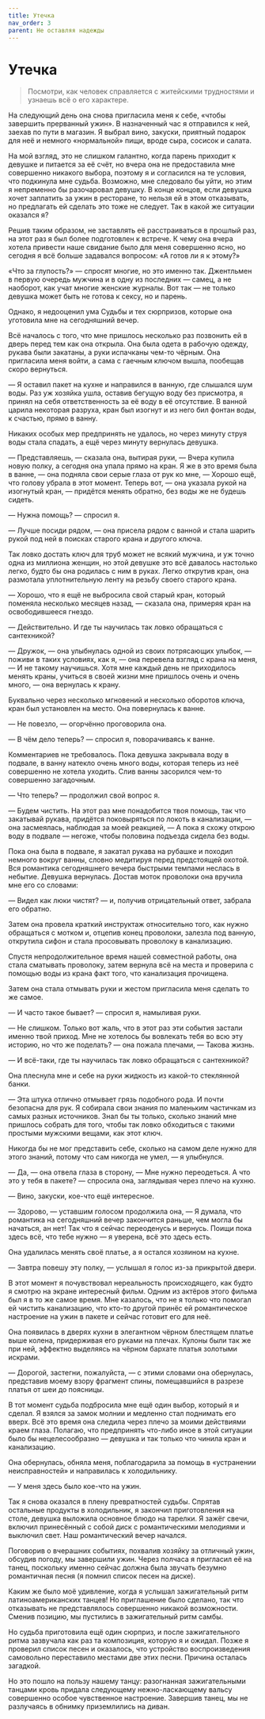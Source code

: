```yaml
---
title: Утечка
nav_order: 3
parent: Не оставляя надежды
---
```


# Утечка

> Посмотри, как человек справляется с житейскими трудностями и узнаешь
> всё о его характере.


На следующий день она снова пригласила меня к себе, «чтобы завершить
прерванный ужин».  В назначенный час я отправился к ней, заехав по
пути в магазин.  Я выбрал вино, закуски, приятный подарок для неё и
немного «нормальной» пищи, вроде сыра, сосисок и салата.

На мой взгляд, это не слишком галантно, когда парень приходит к
девушке и питается за её счёт, но вчера она не предоставила мне
совершенно никакого выбора, поэтому я и согласился на те условия, что
подкинула мне судьба.  Возможно, мне следовало бы уйти, но этим я
непременно бы разочаровал девушку.  В конце концов, если девушка хочет
заплатить за ужин в ресторане, то нельзя ей в этом отказывать, но
предлагать ей сделать это тоже не следует.  Так в какой же ситуации
оказался я?

Решив таким образом, не заставлять её расстраиваться в прошлый раз, на
этот раз я был более подготовлен к встрече.  К чему она вчера хотела
привести наше свидание было для меня совершенно ясно, но сегодня я всё
больше задавался вопросом: «А готов ли я к этому?»

«Что за глупость?» — спросят многие, но это именно так.  Джентльмен в
первую очередь мужчина и в одну из последних — самец, а не наоборот,
как учат многие женские журналы.  Вот так — не только девушка может
быть не готова к сексу, но и парень.

Однако, я недооценил ума Судьбы и тех сюрпризов, которые она уготовила
мне на сегодняшний вечер.

Всё началось с того, что мне пришлось несколько раз позвонить ей в
дверь перед тем как она открыла.  Она была одета в рабочую одежду,
рукава были закатаны, а руки испачканы чем-то чёрным.  Она пригласила
меня войти, а сама с гаечным ключом вышла, пообещав скоро вернуться.

— Я оставил пакет на кухне и направился в ванную, где слышался шум
воды.  Раз уж хозяйка ушла, оставив бегущую воду без присмотра, я
принял на себя ответственность за её воду в её отсутствие.  В ванной
царила некоторая разруха, кран был изогнут и из него бил фонтан воды,
к счастью, прямо в ванну.

Никаких особых мер предпринять не удалось, но через минуту струя воды
стала спадать, а ещё через минуту вернулась девушка.

— Представляешь, — сказала она, вытирая руки, — Вчера купила новую
полку, а сегодня она упала прямо на кран.  Я же в это время была в
ванне, — она подняла свои серые глаза от рук ко мне, — Хорошо ещё, что
голову убрала в этот момент.  Теперь вот, — она указала рукой на
изогнутый кран, — придётся менять обратно, без воды же не будешь
сидеть.

— Нужна помощь? — спросил я.

— Лучше посиди рядом, — она присела рядом с ванной и стала шарить
рукой под ней в поисках старого крана и другого ключа.

Так ловко достать ключ для труб может не всякий мужчина, и уж точно
одна из миллиона женщин, но этой девушке это всё давалось настолько
легко, будто бы она родилась с ним в руках.  Легко открутив кран, она
размотала уплотнительную ленту на резьбу своего старого крана.

— Хорошо, что я ещё не выбросила свой старый кран, который поменяла
несколько месяцев назад, — сказала она, примеряя кран на
освободившееся гнездо.

— Действительно. И где ты научилась так ловко обращаться с
сантехникой?

— Дружок, — она улыбнулась одной из своих потрясающих улыбок, — поживи
в таких условиях, как я, — она перевела взгляд с крана на меня, — И не
такому научишься.  Хотя мне каждый день не приходилось менять краны,
учиться в своей жизни мне пришлось очень и очень много, — она
вернулась к крану.

Буквально через несколько мгновений и несколько оборотов ключа, кран
был установлен на место.  Она повернулась к ванне.

— Не повезло, — огорчённо проговорила она.

— В чём дело теперь? — спросил я, поворачиваясь к ванне.

Комментариев не требовалось.  Пока девушка закрывала воду в подвале, в
ванну натекло очень много воды, которая теперь из неё совершенно не
хотела уходить.  Слив ванны засорился чем-то совершенно загадочным.

— Что теперь? — продолжил свой вопрос я.

— Будем чистить.  На этот раз мне понадобится твоя помощь, так что
закатывай рукава, придётся поковыряться по локоть в канализации, — она
засмеялась, наблюдая за моей реакцией, — А пока я схожу открою воду в
подвале — негоже, чтобы половина подъезда сидела без воды.

Пока она была в подвале, я закатал рукава на рубашке и походил немного
вокруг ванны, словно медитируя перед предстоящей охотой.  Вся
романтика сегодняшнего вечера быстрыми темпами неслась в небытие.
Девушка вернулась.  Достав моток проволоки она вручила мне его со
словами:

— Видел как люки чистят? — и, получив отрицательный ответ, забрала его
обратно.

Затем она провела краткий инструктаж относительно того, как нужно
обращаться с мотком и, отцепив конец проволоки, залезла под ванную,
открутила сифон и стала просовывать проволоку в канализацию.

Спустя непродолжительное время нашей совместной работы, она стала
сматывать проволоку, затем вернула всё на места и проверила с помощью
воды из крана факт того, что канализация прочищена.

Затем она стала отмывать руки и жестом пригласила меня сделать то же
самое.

— И часто такое бывает? — спросил я, намыливая руки.

— Не слишком.  Только вот жаль, что в этот раз эти события застали
именно твой приход.  Мне не хотелось бы вовлекать тебя во всю эту
историю, но что же поделать? — она пожала плечами, — Такова жизнь.

— И всё-таки, где ты научилась так ловко обращаться с сантехникой?

Она плеснула мне и себе на руки жидкость из какой-то стеклянной банки.

— Эта штука отлично отмывает грязь подобного рода.  И почти безопасна
для рук.  Я собирала свои знания по маленьким частичкам из самых
разных источников.  Знал бы ты только, сколько знаний мне пришлось
собрать для того, чтобы так ловко обходиться с такими простыми
мужскими вещами, как этот ключ.

Никогда бы не мог представить себе, сколько на самом деле нужно для
этого знаний, потому что сам никогда не умел, — я улыбнулся.

— Да, — она отвела глаза в сторону, — Мне нужно переодеться.  А что
это у тебя в пакете? — спросила она, заглядывая через плечо на кухню.

— Вино, закуски, кое-что ещё интересное.

— Здорово, — уставшим голосом продолжила она, — Я думала, что
романтика на сегодняшний вечер закончится раньше, чем могла бы
начаться, ан нет!  Так что я сейчас переоденусь и вернусь.  Поищи пока
здесь всё, что тебе нужно — я уверена, всё это здесь есть.

Она удалилась менять своё платье, а я остался хозяином на кухне.

— Завтра повешу эту полку, — услышал я голос из-за прикрытой двери.

В этот момент я почувствовал нереальность происходящего, как будто я
смотрю на экране интересный фильм.  Одним из актёров этого фильма был
я в то же самое время.  Мне казалось, что не я только что помогал ей
чистить канализацию, что кто-то другой принёс ей романтическое
настроение на ужин в пакете и сейчас готовит его для неё.

Она появилась в дверях кухни в элегантном чёрном блестящем платье выше
колена, придерживая его руками на плечах.  Кулоны были так же при ней,
эффектно выделяясь на чёрном бархате платья золотыми искрами.

— Дорогой, застегни, пожалуйста, — с этими словами она обернулась,
представив моему взору фрагмент спины, помещавшийся в разрезе платья
от шеи до поясницы.

В тот момент судьба подбросила мне ещё один выбор, который я и сделал.
Я взялся за замок молнии и медленно стал поднимать его вверх.  Всё это
время она следила через плечо за моими действиями краем глаза.
Полагаю, что предпринять что-либо иное в этой ситуации было бы
нецелесообразно — девушка и так только что чинила кран и канализацию.

Она обернулась, обняла меня, поблагодарила за помощь в «устранении
неисправностей» и направилась к холодильнику.

— У меня здесь было кое-что на ужин.

Так я снова оказался в плену превратностей судьбы.  Спрятав остальные
продукты в холодильник, я закончил приготовления на столе, девушка
выложила основное блюдо на тарелки.  Я зажёг свечи, включил
принесённый с собой диск с романтическими мелодиями и выключил свет.
Наш романтический вечер начался.

Поговорив о вчерашних событиях, похвалив хозяйку за отличный ужин,
обсудив погоду, мы завершили ужин.  Через полчаса я пригласил её на
танец, поскольку именно сейчас должна была звучать безумно романтичная
песня (я помнил список песен на диске).

Каким же было моё удивление, когда я услышал зажигательный ритм
латиноамериканских танцев!  Но приглашение было сделано, так что
отказывать не представлялось совершенно никакой возможности.  Сменив
позицию, мы пустились в зажигательный ритм самбы.

Но судьба приготовила ещё один сюрприз, и после зажигательного ритма
зазвучала как раз та композиция, которую я и ожидал.  Позже я проверил
список песен и оказалось, что устройство воспроизведения самовольно
переставило местами две этих песни.  Причина осталась загадкой.

Но это пошло на пользу нашему танцу: разогнанная зажигательными
танцами кровь придала следующему нежно-ласкающему вальсу совершенно
особое чувственное настроение.  Завершив танец, мы не разлучаясь в
обнимку приземлились на диван.
